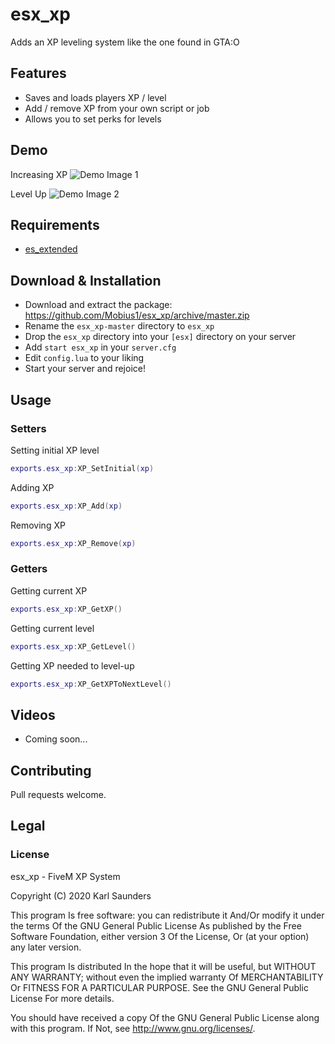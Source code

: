 # esx_xp
Adds an XP leveling system like the one found in GTA:O

## Features
* Saves and loads players XP / level
* Add / remove XP from your own script or job
* Allows you to set perks for levels

## Demo
Increasing XP
![Demo Image 1](https://i.imgur.com/wOT5bqg.gif)

Level Up
![Demo Image 2](https://i.imgur.com/ehxGWsd.gif)


## Requirements

* [es_extended](https://github.com/ESX-Org/es_extended)

## Download & Installation

* Download and extract the package: https://github.com/Mobius1/esx_xp/archive/master.zip
* Rename the `esx_xp-master` directory to `esx_xp`
* Drop the `esx_xp` directory into your `[esx]` directory on your server
* Add `start esx_xp` in your `server.cfg`
* Edit `config.lua` to your liking
* Start your server and rejoice!

## Usage

### Setters

Setting initial XP level
```lua
exports.esx_xp:XP_SetInitial(xp)
```

Adding XP
```lua
exports.esx_xp:XP_Add(xp)
```

Removing XP
```lua
exports.esx_xp:XP_Remove(xp)
```

### Getters

Getting current XP
```lua
exports.esx_xp:XP_GetXP()
```

Getting current level
```lua
exports.esx_xp:XP_GetLevel()
```

Getting XP needed to level-up
```lua
exports.esx_xp:XP_GetXPToNextLevel()
```
## Videos

* Coming soon...

## Contributing
Pull requests welcome.

## Legal

### License

esx_xp - FiveM XP System

Copyright (C) 2020 Karl Saunders

This program Is free software: you can redistribute it And/Or modify it under the terms Of the GNU General Public License As published by the Free Software Foundation, either version 3 Of the License, Or (at your option) any later version.

This program Is distributed In the hope that it will be useful, but WITHOUT ANY WARRANTY; without even the implied warranty Of MERCHANTABILITY Or FITNESS FOR A PARTICULAR PURPOSE. See the GNU General Public License For more details.

You should have received a copy Of the GNU General Public License along with this program. If Not, see http://www.gnu.org/licenses/.